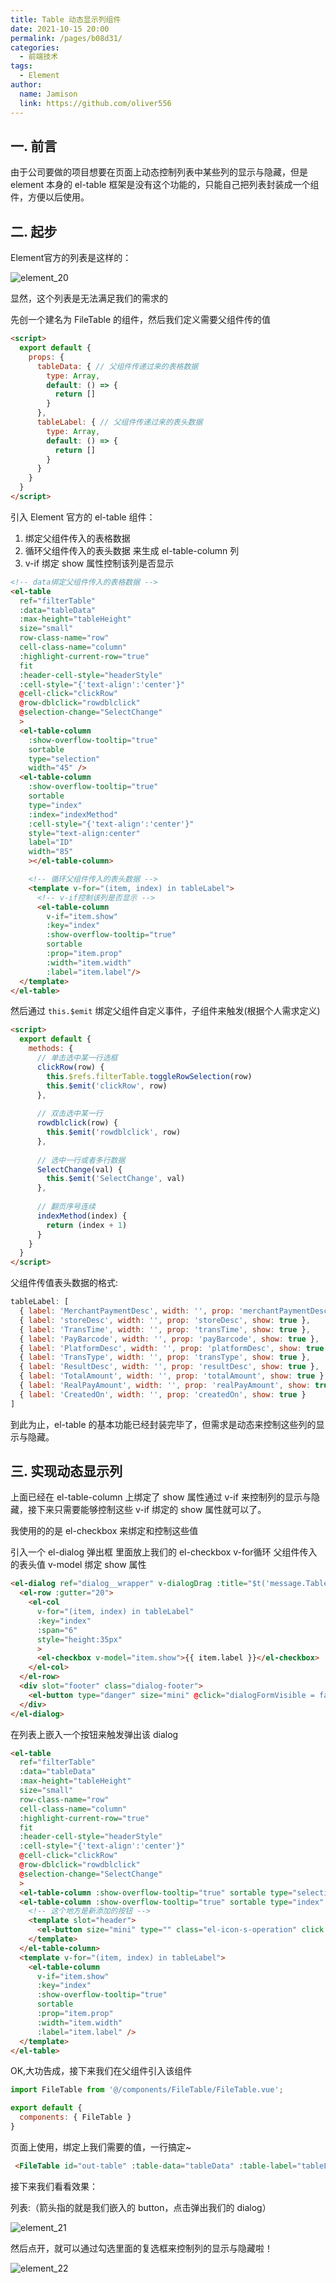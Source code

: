 ```yaml
---
title: Table 动态显示列组件
date: 2021-10-15 20:00
permalink: /pages/b08d31/
categories:
  - 前端技术
tags:
  - Element
author:
  name: Jamison
  link: https://github.com/oliver556
---
```


## 一. 前言

由于公司要做的项目想要在页面上动态控制列表中某些列的显示与隐藏，但是 element 本身的 el-table 框架是没有这个功能的，只能自己把列表封装成一个组件，方便以后使用。

## 二. 起步

Element官方的列表是这样的：

![element_20](https://cdn.jsdelivr.net/gh/oliver556/image-hosting@master/20220110/element_20.1ywzo5vdgxfk.jpg)

显然，这个列表是无法满足我们的需求的

先创一个建名为 FileTable 的组件，然后我们定义需要父组件传的值

```html
<script>
  export default {
    props: {
      tableData: { // 父组件传递过来的表格数据
        type: Array,
        default: () => {
          return []
        }
      },
      tableLabel: { // 父组件传递过来的表头数据
        type: Array,
        default: () => {
          return []
        }
      }
    }
  }
</script>
```

引入 Element 官方的 el-table 组件：

1. 绑定父组件传入的表格数据
2. 循环父组件传入的表头数据 来生成 el-table-column 列
3. v-if 绑定 show 属性控制该列是否显示

```html
<!-- data绑定父组件传入的表格数据 -->
<el-table
  ref="filterTable"
  :data="tableData"
  :max-height="tableHeight"
  size="small"
  row-class-name="row"
  cell-class-name="column"
  :highlight-current-row="true"
  fit
  :header-cell-style="headerStyle"
  :cell-style="{'text-align':'center'}"
  @cell-click="clickRow"
  @row-dblclick="rowdblclick"
  @selection-change="SelectChange"
  >
  <el-table-column 
    :show-overflow-tooltip="true" 
    sortable 
    type="selection"
    width="45" />
  <el-table-column
    :show-overflow-tooltip="true" 
    sortable 
    type="index" 
    :index="indexMethod" 
    :cell-style="{'text-align':'center'}" 
    style="text-align:center" 
    label="ID" 
    width="85"
    ></el-table-column>

    <!-- 循环父组件传入的表头数据 -->
    <template v-for="(item, index) in tableLabel">
      <!-- v-if控制该列是否显示 -->
      <el-table-column
        v-if="item.show"
        :key="index"
        :show-overflow-tooltip="true"
        sortable
        :prop="item.prop"
        :width="item.width"
        :label="item.label"/>
  </template>
</el-table>
```

然后通过 `this.$emit` 绑定父组件自定义事件，子组件来触发(根据个人需求定义)

```html
<script>
  export default {
    methods: {
      // 单击选中某一行选框
      clickRow(row) {
        this.$refs.filterTable.toggleRowSelection(row)
        this.$emit('clickRow', row)
      },
      
      // 双击选中某一行
      rowdblclick(row) {
        this.$emit('rowdblclick', row)
      },
      
      // 选中一行或者多行数据
      SelectChange(val) {
        this.$emit('SelectChange', val)
      },
      
      // 翻页序号连续
      indexMethod(index) {
        return (index + 1)
      }
    }
  }
</script>
```

父组件传值表头数据的格式:

```js
tableLabel: [
  { label: 'MerchantPaymentDesc', width: '', prop: 'merchantPaymentDesc', show: true },
  { label: 'storeDesc', width: '', prop: 'storeDesc', show: true },
  { label: 'TransTime', width: '', prop: 'transTime', show: true },
  { label: 'PayBarcode', width: '', prop: 'payBarcode', show: true },
  { label: 'PlatformDesc', width: '', prop: 'platformDesc', show: true },
  { label: 'TransType', width: '', prop: 'transType', show: true },
  { label: 'ResultDesc', width: '', prop: 'resultDesc', show: true },
  { label: 'TotalAmount', width: '', prop: 'totalAmount', show: true },
  { label: 'RealPayAmount', width: '', prop: 'realPayAmount', show: true },
  { label: 'CreatedOn', width: '', prop: 'createdOn', show: true }
]
```

到此为止，el-table 的基本功能已经封装完毕了，但需求是动态来控制这些列的显示与隐藏。

## 三. 实现动态显示列

上面已经在 el-table-column 上绑定了 show 属性通过 v-if 来控制列的显示与隐藏，接下来只需要能够控制这些 v-if 绑定的 show 属性就可以了。

我使用的的是 el-checkbox 来绑定和控制这些值

引入一个 el-dialog 弹出框 里面放上我们的 el-checkbox v-for循环 父组件传入的表头值 v-model 绑定 show 属性

```html
<el-dialog ref="dialog__wrapper" v-dialogDrag :title="$t('message.TableColumn')" :visible.sync="dialogFormVisible" :close-on-click-modal="false" :close-on-press-escape="false">
  <el-row :gutter="20">
    <el-col
      v-for="(item, index) in tableLabel"
      :key="index"
      :span="6"
      style="height:35px"
      >
      <el-checkbox v-model="item.show">{{ item.label }}</el-checkbox>
    </el-col>
  </el-row>
  <div slot="footer" class="dialog-footer">
    <el-button type="danger" size="mini" @click="dialogFormVisible = false">{{ $t('button.cancel') }}</el-button>
  </div>
</el-dialog>
```

在列表上嵌入一个按钮来触发弹出该 dialog

```html
<el-table
  ref="filterTable"
  :data="tableData"
  :max-height="tableHeight"
  size="small"
  row-class-name="row"
  cell-class-name="column"
  :highlight-current-row="true"
  fit
  :header-cell-style="headerStyle"
  :cell-style="{'text-align':'center'}"
  @cell-click="clickRow"
  @row-dblclick="rowdblclick"
  @selection-change="SelectChange"
  >
  <el-table-column :show-overflow-tooltip="true" sortable type="selection" width="45" />
  <el-table-column :show-overflow-tooltip="true" sortable type="index" :index="indexMethod" :cell-style="{'text-align':'center'}" style="text-align:center" label="ID" width="85">
    <!-- 这个地方是新添加的按钮 -->
    <template slot="header">
      <el-button size="mini" type="" class="el-icon-s-operation" click @click="dialogFormVisible=true" />
    </template>
  </el-table-column>
  <template v-for="(item, index) in tableLabel">
    <el-table-column
      v-if="item.show"
      :key="index"
      :show-overflow-tooltip="true"
      sortable
      :prop="item.prop"
      :width="item.width"
      :label="item.label" />
  </template>
</el-table>
```

OK,大功告成，接下来我们在父组件引入该组件

```js
import FileTable from '@/components/FileTable/FileTable.vue';

export default {
  components: { FileTable }
}
```

页面上使用，绑定上我们需要的值，一行搞定~

```html
 <FileTable id="out-table" :table-data="tableData" :table-label="tableLabel" @rowdblclick="rowdblclick" @SelectChange="SelectChange" />
```

接下来我们看看效果：

列表:（箭头指的就是我们嵌入的 button，点击弹出我们的 dialog）

![element_21](https://cdn.jsdelivr.net/gh/oliver556/image-hosting@master/20220110/element_21.ms7ytxquysw.jpg)

然后点开，就可以通过勾选里面的复选框来控制列的显示与隐藏啦！

![element_22](https://cdn.jsdelivr.net/gh/oliver556/image-hosting@master/20220110/element_22.57k6o374udc0.jpg)
